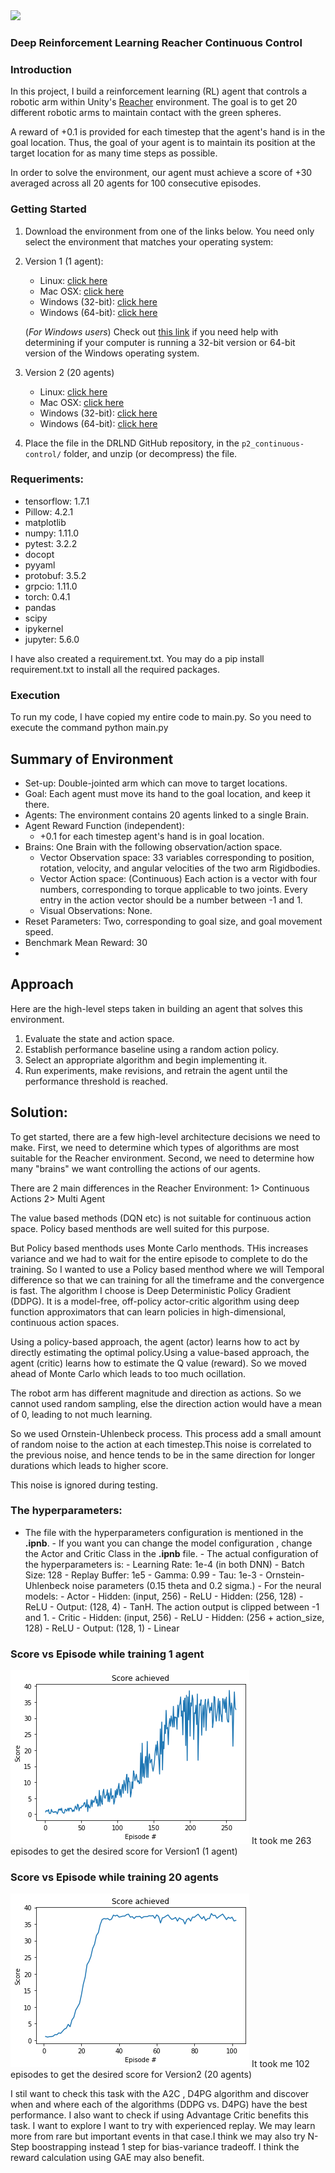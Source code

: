 <img src="https://camo.githubusercontent.com/7ad5cdff66f7229c4e9822882b3c8e57960dca4e/68747470733a2f2f73332e616d617a6f6e6177732e636f6d2f766964656f2e756461636974792d646174612e636f6d2f746f706865722f323031382f4a756e652f35623165613737385f726561636865722f726561636865722e676966">   

### Deep Reinforcement Learning Reacher Continuous Control   
### Introduction
In this project, I build a reinforcement learning (RL) agent that controls a robotic arm within Unity's [Reacher](https://github.com/Unity-Technologies/ml-agents/blob/master/docs/Learning-Environment-Examples.md#reacher) environment. The goal is to get 20 different robotic arms to maintain contact with the green spheres.

A reward of +0.1 is provided for each timestep that the agent's hand is in the goal location. Thus, the goal of your agent is to maintain its position at the target location for as many time steps as possible.

In order to solve the environment, our agent must achieve a score of +30 averaged across all 20 agents for 100 consecutive episodes.

### Getting Started

1. Download the environment from one of the links below.  You need only select the environment that matches your operating system:
2. Version 1 (1 agent):
    - Linux: [click here](https://s3-us-west-1.amazonaws.com/udacity-drlnd/P2/Reacher/one_agent/Reacher_Linux.zip)
    - Mac OSX: [click here](https://s3-us-west-1.amazonaws.com/udacity-drlnd/P2/Reacher/one_agent/Reacher.app.zip)
    - Windows (32-bit): [click here](https://s3-us-west-1.amazonaws.com/udacity-drlnd/P2/Reacher/one_agent/Reacher_Windows_x86.zip)
    - Windows (64-bit): [click here](https://s3-us-west-1.amazonaws.com/udacity-drlnd/P2/Reacher/one_agent/Reacher_Windows_x86_64.zip)
    
    (_For Windows users_) Check out [this link](https://support.microsoft.com/en-us/help/827218/how-to-determine-whether-a-computer-is-running-a-32-bit-version-or-64) if you need help with determining if your computer is running a 32-bit version or 64-bit version of the Windows operating system.
2. Version 2 (20 agents)
    - Linux: [click here](https://s3-us-west-1.amazonaws.com/udacity-drlnd/P2/Reacher/Reacher_Linux.zip)
    - Mac OSX: [click here](https://s3-us-west-1.amazonaws.com/udacity-drlnd/P2/Reacher/Reacher.app.zip)
    - Windows (32-bit): [click here](https://s3-us-west-1.amazonaws.com/udacity-drlnd/P2/Reacher/Reacher_Windows_x86.zip)
    - Windows (64-bit): [click here](https://s3-us-west-1.amazonaws.com/udacity-drlnd/P2/Reacher/Reacher_Windows_x86_64.zip)

2. Place the file in the DRLND GitHub repository, in the `p2_continuous-control/` folder, and unzip (or decompress) the file.
### Requeriments:
- tensorflow: 1.7.1
- Pillow: 4.2.1
- matplotlib
- numpy: 1.11.0
- pytest: 3.2.2
- docopt
- pyyaml
- protobuf: 3.5.2
- grpcio: 1.11.0
- torch: 0.4.1
- pandas
- scipy
- ipykernel
- jupyter: 5.6.0

I have also created a requirement.txt. You may do a pip install requirement.txt to install all the required packages.

### Execution 
To run my code, I have copied my entire code to main.py. So you need to execute the command python main.py

## Summary of Environment
- Set-up: Double-jointed arm which can move to target locations.
- Goal: Each agent must move its hand to the goal location, and keep it there.
- Agents: The environment contains 20 agents linked to a single Brain.
- Agent Reward Function (independent):
  - +0.1 for each timestep agent's hand is in goal location.
- Brains: One Brain with the following observation/action space.
  - Vector Observation space: 33 variables corresponding to position, rotation, velocity, and angular velocities of the two arm Rigidbodies.
  - Vector Action space: (Continuous) Each action is a vector with four numbers, corresponding to torque applicable to two joints. Every entry in the action vector should be a number between -1 and 1.
  - Visual Observations: None.
- Reset Parameters: Two, corresponding to goal size, and goal movement speed.
- Benchmark Mean Reward: 30
- 
## Approach
Here are the high-level steps taken in building an agent that solves this environment.

1. Evaluate the state and action space.
1. Establish performance baseline using a random action policy.
1. Select an appropriate algorithm and begin implementing it.
1. Run experiments, make revisions, and retrain the agent until the performance threshold is reached.
## Solution:
To get started, there are a few high-level architecture decisions we need to make. First, we need to determine which types of algorithms are most suitable for the Reacher environment. Second, we need to determine how many "brains" we want controlling the actions of our agents.

There are 2 main differences in the Reacher Environment:
1> Continuous Actions
2> Multi Agent

The value based methods (DQN etc) is not suitable for continuous action space.
Policy based menthods are well suited for this purpose.

But Policy based menthods uses Monte Carlo menthods. THis increases variance and we had to wait for the entire episode to complete to do the training. So I wanted to use a Policy based menthod where we will Temporal difference so that we can training for all the timeframe and the convergence is fast.
The algorithm I choose is Deep Deterministic Policy Gradient (DDPG). It is a model-free, off-policy actor-critic algorithm using deep function approximators that can learn policies in high-dimensional, continuous action spaces.

Using a policy-based approach, the agent (actor) learns how to act by directly estimating the optimal policy.Using a value-based approach, the agent (critic) learns how to estimate the Q value (reward). So we moved ahead of Monte Carlo which leads to too much ocillation.

The robot arm has different magnitude and direction as actions. So we cannot used random sampling, else the direction action would have a mean of 0, leading to not much learning.

So we used Ornstein-Uhlenbeck process. This process add a small amount of random noise to the action at each timestep.This noise is correlated to the previous noise, and hence tends to be in the same direction for longer durations which leads to higher score.

This noise is ignored during testing.
### The hyperparameters: 
- The file with the hyperparameters configuration is mentioned in the  <b>.ipnb</b>.  - If you want you can change the model configuration , change the Actor and Critic Class in the  <b>.ipnb</b> file. - The actual configuration of the hyperparameters is:    - Learning Rate: 1e-4 (in both DNN)   - Batch Size: 128   - Replay Buffer: 1e5   - Gamma: 0.99   - Tau: 1e-3   - Ornstein-Uhlenbeck noise parameters (0.15 theta and 0.2 sigma.)  - For the neural models:       - Actor         - Hidden: (input, 256)  - ReLU     - Hidden: (256, 128)    - ReLU     - Output: (128, 4)      - TanH. The action output is clipped between -1 and 1.   - Critic     - Hidden: (input, 256)              - ReLU     - Hidden: (256 + action_size, 128)  - ReLU     - Output: (128, 1)                  - Linear

### Score vs Episode while training 1 agent
<img src="https://github.com/kaustav1987/Continuous-Control-using-DDPG/blob/master/Single%20Agent%20Score%20Plot.png"> 
It took me 263 episodes to get the desired score for Version1 (1 agent)

### Score vs Episode while training 20 agents
<img src="https://github.com/kaustav1987/Continuous-Control-using-DDPG/blob/master/20%20Agent%20Score%20Plot.png"> 
It took me 102 episodes to get the desired score for Version2 (20 agents)

I stil want to check this task with the A2C , D4PG algorithm and discover when and where each of the algorithms (DDPG vs. D4PG) have the best performance. I also want to check if using Advantage Critic benefits this task. I want to explore I want to try with experienced replay. We may learn more from rare but important events in that case.I think we may also try N-Step boostrapping instead 1 step for bias-variance tradeoff. I think the reward calculation using GAE may also benefit.


